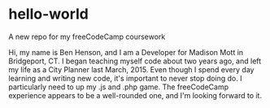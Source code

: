 # hello-world
A new repo for my freeCodeCamp coursework

Hi, my name is Ben Henson, and I am a Developer for Madison Mott in Bridgeport, CT. I began teaching myself code about two years ago, and left my life as a City Planner last March, 2015. Even though I spend every day learning and writing new code, it's important to never stop doing do. I particularly need to up my .js and .php game. The freeCodeCamp experience appears to be a well-rounded one, and I'm looking forward to it.
